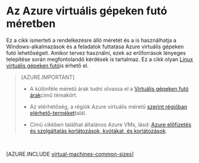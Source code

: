 <properties
 pageTitle="A Windows virtuális méretű |} Microsoft Azure"
 description="A Windows virtuális gépeken futó Azure-ban elérhető különböző méretű listák."
 services="virtual-machines-windows"
 documentationCenter=""
 authors="cynthn"
 manager="timlt"
 editor=""
 tags="azure-resource-manager,azure-service-management"/>

<tags
ms.service="virtual-machines-windows"
 ms.devlang="na"
 ms.topic="article"
 ms.tgt_pltfrm="vm-windows"
 ms.workload="infrastructure-services"
 ms.date="09/21/2016"
 ms.author="cynthn"/>

# <a name="sizes-for-virtual-machines-in-azure"></a>Az Azure virtuális gépeken futó méretben

Ez a cikk ismerteti a rendelkezésre álló méretét és a is használhatja a Windows-alkalmazások és a feladatok futtatása Azure virtuális gépeken futó lehetőségeit. Amikor tervez használni, ezek az erőforrások lényeges telepítése során megfontolandó kérdések is tartalmaz.  Ez a cikk olyan [Linux virtuális gépeken futó](virtual-machines-linux-sizes.md)is érhető el.

>[AZURE.IMPORTANT] 
>
>- A különféle méretű árak tudni olvassa el a [Virtuális gépeken futó árak](https://azure.microsoft.com/pricing/details/virtual-machines/#Windows)című témakört. 
>
>- Az elérhetőség, a régiók Azure virtuális méretű [szerint régióban elérhető-terméket](https://azure.microsoft.com/regions/services/)talál.
>
>- Című cikkben találhat általános Azure VMs, lásd: [Azure előfizetés és szolgáltatás korlátozások, kvótákat, és korlátozások](../azure-subscription-service-limits.md).
<br>    

[AZURE.INCLUDE [virtual-machines-common-sizes](../../includes/virtual-machines-common-sizes.md)]

